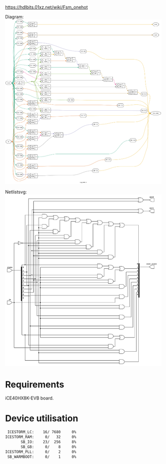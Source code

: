 https://hdlbits.01xz.net/wiki/Fsm_onehot

Diagram:\
![](diagram.svg)

Netlistsvg:\
![](netlist.svg)

# Requirements

iCE40HX8K-EVB board.

# Device utilisation

```
 ICESTORM_LC:    16/ 7680     0%
ICESTORM_RAM:     0/   32     0%
       SB_IO:    23/  256     8%
       SB_GB:     0/    8     0%
ICESTORM_PLL:     0/    2     0%
 SB_WARMBOOT:     0/    1     0%
```
